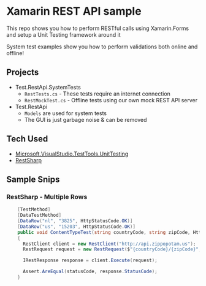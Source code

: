 # Xamarin REST API sample
This repo shows you how to perform RESTful calls using Xamarin.Forms and setup a Unit Testing framework around it

System test examples show you how to perform validations both online and offline!

## Projects
* Test.RestApi.SystemTests
  * ``RestTests.cs`` - These tests require an internet connection
  * ``RestMockTest.cs`` - Offline tests using our own mock REST API server
* Test.RestApi
  * ``Models`` are used for system tests
  * The GUI is just garbage noise & can be removed

## Tech Used
* [Microsoft.VisualStudio.TestTools.UnitTesting](https://docs.microsoft.com/en-us/visualstudio/test/using-microsoft-visualstudio-testtools-unittesting-members-in-unit-tests?view=vs-2019)
* [RestSharp](http://restsharp.org/)

## Sample Snips

### RestSharp - Multiple Rows
```cs
    [TestMethod]
    [DataTestMethod]
    [DataRow("nl", "3825", HttpStatusCode.OK)]
    [DataRow("us", "15203", HttpStatusCode.OK)]
    public void ContentTypeTest(string countryCode, string zipCode, HttpStatusCode statusCode)
    {
      RestClient client = new RestClient("http://api.zippopotam.us");
      RestRequest request = new RestRequest($"{countryCode}/{zipCode}", Method.GET);

      IRestResponse response = client.Execute(request);

      Assert.AreEqual(statusCode, response.StatusCode);
    }
```

